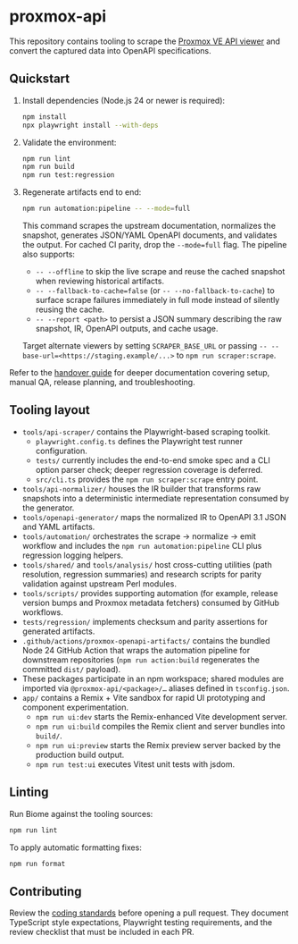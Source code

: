 # proxmox-api

This repository contains tooling to scrape the [Proxmox VE API viewer](https://pve.proxmox.com/pve-docs/api-viewer/) and convert the captured data into OpenAPI specifications.

## Quickstart

1. Install dependencies (Node.js 24 or newer is required):

   ```bash
   npm install
   npx playwright install --with-deps
   ```

2. Validate the environment:

   ```bash
   npm run lint
   npm run build
   npm run test:regression
   ```

3. Regenerate artifacts end to end:

   ```bash
   npm run automation:pipeline -- --mode=full
   ```

   This command scrapes the upstream documentation, normalizes the snapshot, generates JSON/YAML
   OpenAPI documents, and validates the output. For cached CI parity, drop the `--mode=full` flag.
   The pipeline also supports:

   - `-- --offline` to skip the live scrape and reuse the cached snapshot when reviewing historical
     artifacts.
   - `-- --fallback-to-cache=false` (or `-- --no-fallback-to-cache`) to surface scrape failures immediately in full mode instead of silently reusing the cache.
   - `-- --report <path>` to persist a JSON summary describing the raw snapshot, IR, OpenAPI outputs,
     and cache usage.

   Target alternate viewers by setting `SCRAPER_BASE_URL` or passing
   `-- --base-url=<https://staging.example/...>` to `npm run scraper:scrape`.

Refer to the [handover guide](docs/handover/README.md) for deeper documentation covering setup,
manual QA, release planning, and troubleshooting.

## Tooling layout

- `tools/api-scraper/` contains the Playwright-based scraping toolkit.
  - `playwright.config.ts` defines the Playwright test runner configuration.
  - `tests/` currently includes the end-to-end smoke spec and a CLI option parser check; deeper regression coverage is deferred.
  - `src/cli.ts` provides the `npm run scraper:scrape` entry point.
- `tools/api-normalizer/` houses the IR builder that transforms raw snapshots into a deterministic
  intermediate representation consumed by the generator.
- `tools/openapi-generator/` maps the normalized IR to OpenAPI 3.1 JSON and YAML artifacts.
- `tools/automation/` orchestrates the scrape → normalize → emit workflow and includes the
  `npm run automation:pipeline` CLI plus regression logging helpers.
- `tools/shared/` and `tools/analysis/` host cross-cutting utilities (path resolution, regression
  summaries) and research scripts for parity validation against upstream Perl modules.
- `tools/scripts/` provides supporting automation (for example, release version bumps and Proxmox
  metadata fetchers) consumed by GitHub workflows.
- `tests/regression/` implements checksum and parity assertions for generated artifacts.
- `.github/actions/proxmox-openapi-artifacts/` contains the bundled Node 24 GitHub Action that wraps
  the automation pipeline for downstream repositories (`npm run action:build` regenerates the
  committed `dist/` payload).
- These packages participate in an npm workspace; shared modules are imported via
  `@proxmox-api/<package>/…` aliases defined in `tsconfig.json`.
- `app/` contains a Remix + Vite sandbox for rapid UI prototyping and component experimentation.
  - `npm run ui:dev` starts the Remix-enhanced Vite development server.
  - `npm run ui:build` compiles the Remix client and server bundles into `build/`.
  - `npm run ui:preview` starts the Remix preview server backed by the production build output.
  - `npm run test:ui` executes Vitest unit tests with jsdom.

## Linting

Run Biome against the tooling sources:

```bash
npm run lint
```

To apply automatic formatting fixes:

```bash
npm run format
```

## Contributing

Review the [coding standards](docs/contributing/coding-standards.md) before opening a pull request.
They document TypeScript style expectations, Playwright testing requirements, and the review
checklist that must be included in each PR.
